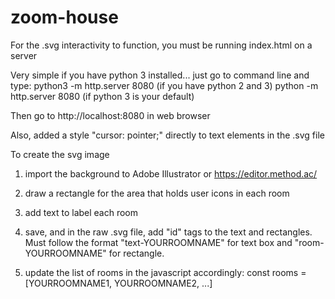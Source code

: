 # zoom-house

For the .svg interactivity to function, you must be running index.html on a server

Very simple if you have python 3 installed... just go to command line and type:
  python3 -m http.server 8080    (if you have python 2 and 3)
  python -m http.server 8080     (if python 3 is your default)


Then go to http://localhost:8080 in web browser


Also, added a style "cursor: pointer;" directly to text elements in the .svg file


To create the svg image

1) import the background to Adobe Illustrator or https://editor.method.ac/ 

2) draw a rectangle for the area that holds user icons in each room

3) add text to label each room

4) save, and in the raw .svg file, add "id" tags to the text and rectangles. Must follow the format "text-YOURROOMNAME" for text box and "room-YOURROOMNAME" for rectangle.

5) update the list of rooms in the javascript accordingly: const rooms = [YOURROOMNAME1, YOURROOMNAME2, ...]
